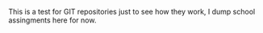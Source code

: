 This is a test for GIT repositories just to see how they work, I dump school assingments here for now.
